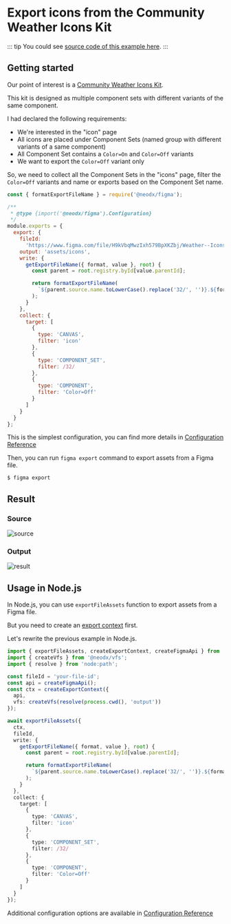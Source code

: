 # Export icons from the Community Weather Icons Kit

::: tip
You could see [source code of this example here](https://github.com/secundant/neodx/tree/main/examples/figma-export-file-assets).
:::

## Getting started

Our point of interest is a [Community Weather Icons Kit](<https://www.figma.com/file/H9kVbqMwzIxh579BpXKZbj/Weather--Icons-Kit-(Community)?type=design&node-id=0-1>).

This kit is designed as multiple component sets with different variants of the same component.

I had declared the following requirements:

- We're interested in the "icon" page
- All icons are placed under Component Sets (named group with different variants of a same component)
- All Component Set contains a `Color=On` and `Color=Off` variants
- We want to export the `Color=Off` variant only

So, we need to collect all the Component Sets in the "icons" page, filter the `Color=Off` variants and name or exports based on the Component Set name.

```javascript {.figma.config.js}
const { formatExportFileName } = require('@neodx/figma');

/**
 * @type {import('@neodx/figma').Configuration}
 */
module.exports = {
  export: {
    fileId:
      'https://www.figma.com/file/H9kVbqMwzIxh579BpXKZbj/Weather--Icons-Kit-(Community)?type=design&node-id=0-1',
    output: 'assets/icons',
    write: {
      getExportFileName({ format, value }, root) {
        const parent = root.registry.byId[value.parentId];

        return formatExportFileName(
          `${parent.source.name.toLowerCase().replace('32/', '')}.${format}`
        );
      }
    },
    collect: {
      target: [
        {
          type: 'CANVAS',
          filter: 'icon'
        },
        {
          type: 'COMPONENT_SET',
          filter: /32/
        },
        {
          type: 'COMPONENT',
          filter: 'Color=Off'
        }
      ]
    }
  }
};
```

This is the simplest configuration, you can find more details in [Configuration Reference](../api/export/export-file-assets.md#cli)

Then, you can run `figma export` command to export assets from a Figma file.

```shell
$ figma export
```

## Result

### Source

![source](/export-file-assets/source.png)

### Output

![result](/export-file-assets/output.png)

## Usage in Node.js

In Node.js, you can use `exportFileAssets` function to export assets from a Figma file.

But you need to create an [export context](../api/low-level/create-export-context.md) first.

Let's rewrite the previous example in Node.js.

```typescript
import { exportFileAssets, createExportContext, createFigmaApi } from '@neodx/figma';
import { createVfs } from '@neodx/vfs';
import { resolve } from 'node:path';

const fileId = 'your-file-id';
const api = createFigmaApi();
const ctx = createExportContext({
  api,
  vfs: createVfs(resolve(process.cwd(), 'output'))
});

await exportFileAssets({
  ctx,
  fileId,
  write: {
    getExportFileName({ format, value }, root) {
      const parent = root.registry.byId[value.parentId];

      return formatExportFileName(
        `${parent.source.name.toLowerCase().replace('32/', '')}.${format}`
      );
    }
  },
  collect: {
    target: [
      {
        type: 'CANVAS',
        filter: 'icon'
      },
      {
        type: 'COMPONENT_SET',
        filter: /32/
      },
      {
        type: 'COMPONENT',
        filter: 'Color=Off'
      }
    ]
  }
});
```

Additional configuration options are available in [Configuration Reference](../api/export/export-file-assets.md#nodejs)
